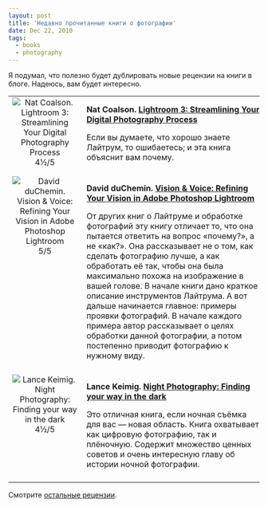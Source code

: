 ```yaml
---
layout: post
title: 'Недавно прочитанные книги о фотографии'
date: Dec 22, 2010
tags:
  - books
  - photography
---
```


Я подумал, что полезно будет дублировать новые рецензии на книги в блоге. Надеюсь, вам будет интересно.

<table>
<tr>
<td valign="top" align="center">
<img src="http://birdwatcher.ru/images/books/lightroom3.jpg" alt="Nat Coalson. Lightroom 3: Streamlining Your Digital Photography Process"><br>
4½/5
</td>
<td valign="top" style="padding:0 0 10px 10px">
<p><strong>Nat Coalson. <a href="http://www.amazon.com/gp/product/047060705X/?tag=artesapesphot-20" data-track"Book link clicked">Lightroom 3: Streamlining Your Digital Photography Process</a></strong></p>
<p>Если вы думаете, что хорошо знаете Лайтрум, то ошибаетесь; и эта книга объяснит вам почему.</p>
</td>
</tr>

<tr>
<td valign="top" align="center">
<img src="http://birdwatcher.ru/images/books/visionvoice.jpg" alt="David duChemin. Vision & Voice: Refining Your Vision in Adobe Photoshop Lightroom"><br>
5/5
</td>
<td valign="top" style="padding:0 0 10px 10px">
<p><strong>David duChemin. <a href="http://www.amazon.com/gp/product/0321670094/?tag=artesapesphot-20" data-track"Book link clicked">Vision & Voice: Refining Your Vision in Adobe Photoshop Lightroom</a></strong></p>
<p>От других книг о Лайтруме и обработке фотографий эту книгу отличает то, что она пытается ответить на вопрос «почему?», а не «как?». Она рассказывает не о том, как сделать фотографию лучше, а как обработать её так, чтобы она была максимально похожа на изображение в вашей голове. В начале книги дано краткое описание инструментов Лайтрума. А вот дальше начинается главное: примеры проявки фотографий. В начале каждого примера автор рассказывает о целях обработки данной фотографии, а потом постепенно приводит фотографию к нужному виду.</p>
</td>
</tr>

<tr>
<td valign="top" align="center">
<img src="http://birdwatcher.ru/images/books/nightphoto.jpg" alt="Lance Keimig. Night Photography: Finding your way in the dark"><br>
4½/5
</td>
<td valign="top" style="padding:0 0 10px 10px">
<p><strong>Lance Keimig. <a href="http://www.amazon.com/gp/product/0240812581/?tag=artesapesphot-20" data-track"Book link clicked">Night Photography: Finding your way in the dark</a></strong></p>
<p>Это отличная книга, если ночная съёмка для вас — новая область. Книга охватывает как цифровую фотографию, так и плёночную. Содержит множество ценных советов и очень интересную главу об истории ночной фотографии.</p>
</td>
</tr>
</table>

Смотрите [остальные рецензии](http://birdwatcher.ru/reading/).
